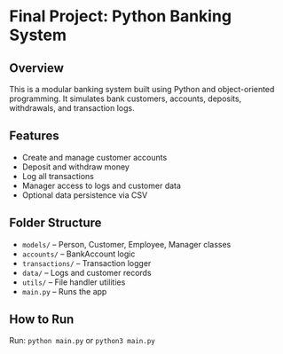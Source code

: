 # Final Project: Python Banking System

## Overview
This is a modular banking system built using Python and object-oriented programming. It simulates bank customers, accounts, deposits, withdrawals, and transaction logs.

## Features
- Create and manage customer accounts
- Deposit and withdraw money
- Log all transactions
- Manager access to logs and customer data
- Optional data persistence via CSV

## Folder Structure
- `models/` – Person, Customer, Employee, Manager classes
- `accounts/` – BankAccount logic
- `transactions/` – Transaction logger
- `data/` – Logs and customer records
- `utils/` – File handler utilities
- `main.py` – Runs the app

## How to Run
Run: `python main.py` or `python3 main.py`


